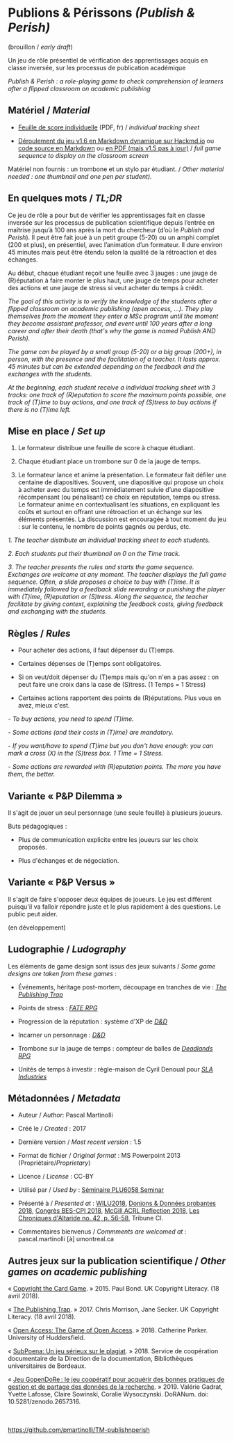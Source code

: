 # Publions &amp; Périssons *(Publish &amp; Perish)*

(brouillon / *early draft*)

Un jeu de rôle présentiel de vérification des apprentissages acquis en classe inversée, sur les processus de publication académique

*Publish &amp; Perish : a role-playing game to check comprehension of learners after a flipped classroom on academic publishing*

## Matériel / *Material*

- [Feuille de score individuelle](https://github.com/pmartinolli/TM-publishnperish/blob/master/files/pnp-points-v1.2.fr.pdf) (PDF, fr) / *individual tracking sheet*

- [Déroulement du jeu v1.6 en Markdown dynamique sur Hackmd.io](https://hackmd.io/@pascaliensis/Bk2-yv4XI#/) ou [code source en Markdown](https://github.com/pmartinolli/TM-publishnperish/blob/master/files/pnp-deroulement-v1.6.fr.md) ou [en PDF (mais v1.5 pas à jour)](https://github.com/pmartinolli/TM-publishnperish/blob/master/files/pnp-deroulement-v1.5.fr.pdf) / *full game sequence to display on the classroom screen*

Matériel non fournis : un trombone et un stylo par étudiant. / *Other material needed : one thumbnail and one pen per student).*

## En quelques mots / *TL;DR*

Ce jeu de rôle a pour but de vérifier les apprentissages fait en classe inversée sur les processus de publication scientifique depuis l’entrée en maîtrise jusqu’à 100 ans après la mort du chercheur (d’où le *Publish and Perish*). Il peut être fait joué à un petit groupe (5-20) ou un amphi complet (200 et plus), en présentiel, avec l’animation d’un formateur. Il dure environ 45 minutes mais peut être étendu selon la qualité de la rétroaction et des échanges.

Au début, chaque étudiant reçoit une feuille avec 3 jauges : une jauge de (R)éputation à faire monter le plus haut, une jauge de temps pour acheter des actions et une jauge de stress si veut acheter du temps à crédit.


*The goal of this activity is to verify the knowledge of the students after a flipped classroom on academic publishing (open access, ...). They play themselves from the moment they enter a MSc program until the moment they become assistant professor, and event until 100 years after a long career and after their death (that's why the game is named Publish AND Perish).*

*The game can be played by a small group (5-20) or a big group (200+), in person, with the presence and the facilitation of a teacher. It lasts approx. 45 minutes but can be extended depending on the feedback and the exchanges with the students.*

*At the beginning, each student receive a individual tracking sheet with 3 tracks: one track of (R)eputation to score the maximum points possible, one track of (T)ime to buy actions, and one track of (S)tress to buy actions if there is no (T)ime left.*


## Mise en place / *Set up*

1. Le formateur distribue une feuille de score à chaque étudiant. 

2. Chaque étudiant place un trombone sur 0 de la jauge de temps.

3. Le formateur lance et anime la présentation. Le formateur fait défiler une centaine de diapositives. Souvent, une diapositive qui propose un choix à acheter avec du temps est immédiatement suivie d’une diapositive récompensant (ou pénalisant) ce choix en réputation, temps ou stress. Le formateur anime en contextualisant les situations, en expliquant les coûts et surtout en offrant une rétroaction et un échange sur les éléments présentés. La discussion est encouragée à tout moment du jeu : sur le contenu, le nombre de points gagnés ou perdus, etc. 

*1. The teacher distribute an individual tracking sheet to each students.*

*2. Each students put their thumbnail on 0 on the Time track.*

*3. The teacher presents the rules and starts the game sequence. Exchanges are welcome at any moment. The teacher displays the full game sequence. Often, a slide proposes a choice to buy with (T)ime. It is immediately followed by a feedback slide rewarding or punishing the player with (T)ime, (R)eputation or (S)tress. Along the sequence, the teacher facilitate by giving context, explaining the feedback costs, giving feedback and exchanging with the students.*


## Règles / *Rules*

* Pour acheter des actions, il faut dépenser du (T)emps. 

* Certaines dépenses de (T)emps sont obligatoires.

* Si on veut/doit dépenser du (T)emps mais qu'on n'en a pas assez : on peut faire une croix dans la case de (S)tress. (1 Temps = 1 Stress)

* Certaines actions rapportent des points de (R)éputations. Plus vous en avez, mieux c'est.

*- To buy actions, you need to spend (T)ime.*

*- Some actions (and their costs in (T)ime) are mandatory.*

*- If you want/have to spend (T)ime but you don't have enough: you can mark a cross (X) in the (S)tress box. 1 Time = 1 Stress.*

*- Some actions are rewarded with (R)eputation points. The more you have them, the better.*


## Variante « P&P Dilemma » 

Il s'agit de jouer un seul personnage (une seule feuille) à plusieurs joueurs.

Buts pédagogiques : 

* Plus de communication explicite entre les joueurs sur les choix proposés. 

* Plus d'échanges et de négociation.


## Variante « P&P Versus »

Il s'agit de faire s'opposer deux équipes de joueurs. Le jeu est différent puisqu'il va falloir répondre juste et le plus rapidement à des questions. Le public peut aider.

(en développement)


## Ludographie / *Ludography*

Les éléments de game design sont issus des jeux suivants / *Some game designs are taken from these games* : 

* Événements, héritage post-mortem, découpage en tranches de vie : [*The Publishing Trap*](https://copyrightliteracy.org/resources/the-publishing-trap/ )

* Points de stress : [*FATE RPG*](https://fate-srd.com/)

* Progression de la réputation : système d'XP de [*D&D*](https://en.wikipedia.org/wiki/Dungeons_%26_Dragons)

* Incarner un personnage : [*D&D*](https://en.wikipedia.org/wiki/Dungeons_%26_Dragons)

* Trombone sur la jauge de temps : compteur de balles de [*Deadlands RPG*](https://en.wikipedia.org/wiki/Deadlands#Deadlands:_Reloaded)

* Unités de temps à investir : règle-maison de Cyril Denoual pour [*SLA Industries*](https://en.wikipedia.org/wiki/SLA_Industries)



## Métadonnées / *Metadata*

* Auteur / *Author*: Pascal Martinolli

* Créé le / *Created* : 2017

* Dernière version / *Most recent version* : 1.5

* Format de fichier / *Original format* : MS Powerpoint 2013 (Propriétaire/*Proprietary*)

* Licence / *License* : CC-BY

* Utilisé par / *Used by* : [Séminaire PLU6058 Seminar](https://bib.umontreal.ca/multidisciplinaire/plu6058)

* Présenté à / *Presented at* : [WILU2018](http://hdl.handle.net/1866/20641), [Donjons & Données probantes 2018](http://hdl.handle.net/1866/21088), [Congrès BES-CPI 2018]( http://hdl.handle.net/1866/21087), [McGill ACRL Reflection 2018](https://zotrpg.blogspot.com/2018/11/trpg-elements-to-enhance-student.html), [Les Chroniques d'Altaride no. 42, p. 56-58](http://www.altaride.com/spip/spip.php?article1410), Tribune CI.

* Commentaires bienvenus / *Commments are welcomed at* : pascal.martinolli [à] umontreal.ca



## Autres jeux sur la publication scientifique / *Other games on academic publishing*

« [Copyright the Card Game](https://copyrightliteracy.org/resources/copyright-the-card-game/). » 2015. Paul Bond. UK Copyright Literacy.  (18 avril 2018).

« [The Publishing Trap](https://copyrightliteracy.org/resources/the-publishing-trap/). » 2017. Chris Morrison, Jane Secker. UK Copyright Literacy.  (18 avril 2018).

« [Open Access: The Game of Open Access](http://hud.libguides.com/openaccess/GameOfOpenAccess). » 2018. Catherine Parker. University of Huddersfield.

« [SubPoena: Un jeu sérieux sur le plagiat](http://doc-pedagogie.u-bordeaux.fr/). » 2018. Service de coopération documentaire de la Direction de la documentation, Bibliothèques universitaires de Bordeaux.

« [Jeu GopenDoRe : le jeu coopératif pour acquérir des bonnes pratiques de gestion et de partage des données de la recherche](https://zenodo.org/record/2657316). » 2019. Valérie Gadrat, Yvette Lafosse, Claire Sowinski, Coralie Wysoczynski. DoRANum. doi: 10.5281/zenodo.2657316.




\
\
https://github.com/pmartinolli/TM-publishnperish
